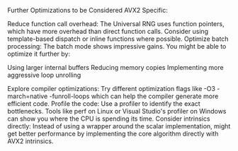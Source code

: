 Further Optimizations to be Considered
AVX2 Specific:

Reduce function call overhead: The Universal RNG uses function pointers, which have more overhead than direct function calls. Consider using template-based dispatch or inline functions where possible.
Optimize batch processing: The batch mode shows impressive gains. You might be able to optimize it further by:

Using larger internal buffers
Reducing memory copies
Implementing more aggressive loop unrolling


Explore compiler optimizations: Try different optimization flags like -O3 -march=native -funroll-loops which can help the compiler generate more efficient code.
Profile the code: Use a profiler to identify the exact bottlenecks. Tools like perf on Linux or Visual Studio's profiler on Windows can show you where the CPU is spending its time.
Consider intrinsics directly: Instead of using a wrapper around the scalar implementation, might get better performance by implementing the core algorithm directly with AVX2 intrinsics.